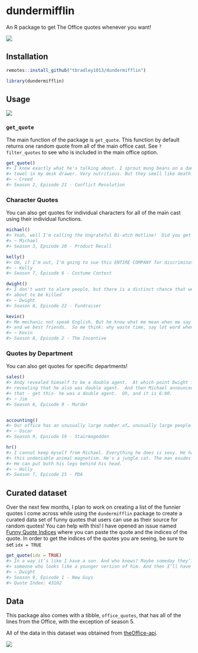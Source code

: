 
<!-- README.md is generated from README.Rmd. Please edit that file -->

# dundermifflin

An R package to get The Office quotes whenever you want\!

![](https://media.giphy.com/media/5wWf7H89PisM6An8UAU/giphy.gif)

## Installation

``` r
remotes::install_github("tbradley1013/dundermifflin")
```

``` r
library(dundermifflin)
```

## Usage

![](https://media.giphy.com/media/5wWf7H89PisM6An8UAU/source.gif)

### `get_quote`

The main function of the package is `get_quote`. This function by
default returns one random quote from all of the main office cast. See
`?filter_quotes` to see who is included in the main office option.

``` r
get_quote()
#> I know exactly what he's talking about. I sprout mung beans on a damp paper 
#> towel in my desk drawer. Very nutritious. But they smell like death.
#> ~ Creed
#> Season 2, Episode 21 - Conflict Resolution
```

### Character Quotes

You can also get quotes for individual characters for all of the main
cast using their individual functions.

``` r
michael()
#> Yeah, well I'm calling the Ungrateful Bi-atch Hotline!  Did you get all that?
#> ~ Michael
#> Season 3, Epsiode 20 - Product Recall

kelly()
#> Um, if I'm out, I'm going to sue this ENTIRE COMPANY for discrimination.
#> ~ Kelly
#> Season 7, Episode 6 - Costume Contest

dwight()
#> I don't want to alarm people, but there is a distinct chance that we are all 
#> about to be killed
#> ~ Dwight
#> Season 8, Episode 22 - Fundraiser

kevin()
#> Me mechanic not speak English. But he know what me mean when me say “car no go”, 
#> and we best friends.  So me think: why waste time, say lot word when few word do trick?
#> ~ Kevin
#> Season 8, Episode 2 - The Incentive
```

### Quotes by Department

You can also get quotes for specific departments\!

``` r
sales()
#> Andy revealed himself to be a double agent.  At which point Dwight felt comfortable 
#> revealing that he also was double agent.  And then Michael announced to everybody 
#> that - get this- he was a double agent.  Oh, and it is 6:00.
#> ~ Jim
#> Season 6, Episode 9 - Murder


accounting()
#> Our office has an unusually large number of… unusually large people.
#> ~ Oscar
#> Season 9, Epsiode 19 - Stairmageddon

hr()
#> I cannot keep myself from Michael. Everything he does is sexy. He has 
#> this undeniable animal magnetism. He's a jungle cat. The man exudes sex. 
#> He can put both his legs behind his head.
#> ~ Holly
#> Season 7, Episode 15 - PDA
```

## Curated dataset

Over the next few months, I plan to work on creating a list of the
funnier quotes I come across while using the `dundermifflin` package to
create a curated data set of funny quotes that users can use as their
source for random quotes\! You can help with this\! I have opened an
issue named [Funny Quote
Indices](https://github.com/tbradley1013/dundermifflin/issues/1) where
you can paste the quote and the indices of the quote. In order to get
the indices of the quotes you are seeing, be sure to set `idx = TRUE`

``` r
get_quote(idx = TRUE)
#> In a way it’s like I have a son. And who knows? Maybe someday they’ll hire 
#> someone who looks like a younger version of him. And then I’ll have a grandson.
#> ~ Dwight
#> Season 9, Episode 1 - New Guys
#> Quote Index: 43102
```

## Data

This package also comes with a tibble, `office_quotes`, that has all of
the lines from the Office, with the exception of season 5.

All of the data in this dataset was obtained from
[theOffice-api](https://github.com/anGie44/theOffice-api).

![](https://media.giphy.com/media/dsKnRuALlWsZG/giphy.gif)
